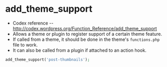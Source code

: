 # add_theme_support
- Codex reference -- http://codex.wordpress.org/Function_Reference/add_theme_support
- Allows a theme or plugin to register support of a certain theme feature. 
- If called from a theme, it should be done in the theme's `functions.php` file to work. 
- It can also be called from a plugin if attached to an action hook.

```php
add_theme_support('post-thumbnails');
```